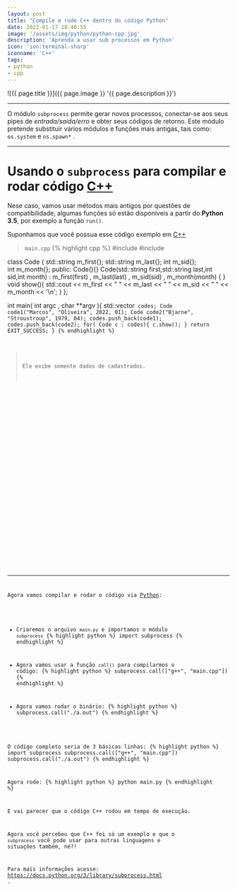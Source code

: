 ```yaml
---
layout: post
title: "Compile e rode C++ dentro do código Python"
date: 2022-01-17 18:40:55
image: '/assets/img/python/python-cpp.jpg'
description: 'Aprenda a usar sub processos em Python'
icon: 'ion:terminal-sharp'
iconname: 'C++'
tags:
- python
- cpp
---
```


![{{ page.title }}]({{ page.image }} '{{ page.description }}')

---

O módulo `subprocess` permite gerar novos processos, conectar-se aos seus pipes de *entrada/saída/erro* e obter seus códigos de retorno. Este módulo pretende substituir vários módulos e funções mais antigas, tais como: `os.system` e `os.spawn*` .

---

# Usando o `subprocess` para compilar e rodar código [C++](https://terminalroot.com.br/cpp)
Nese caso, vamos usar métodos mais antigos por questões de compatibilidade, algumas funções só estão disponíveis a partir do **Python 3.5**, por exemplo a função `run()`.

Suponhamos que você possua esse código exemplo em [C++](https://terminalroot.com.br/cpp)

> `main.cpp`
{% highlight cpp %}
#include <iostream>
#include <vector>

class Code {
  std::string m_first{};
  std::string m_last{};
  int         m_sid{};  
  int         m_month{};
  public:
  Code(){}
  Code(std::string first,std::string last,int sid,int month)
    : m_first(first)
      , m_last(last)
      , m_sid(sid)
      , m_month(month) {
      }
  void show(){
    std::cout << m_first << " "
      << m_last  << " "
      << m_sid   << " "
      << m_month << '\n';
  }
};

int main( int argc , char **argv ){
  std::vector<Code> codes;
  Code code1("Marcos", "Oliveira", 2022, 01);
  Code code2("Bjarne", "Stroustroup", 1979, 04);
  codes.push_back(code1);
  codes.push_back(code2);
  for( Code c : codes){
    c.show();
  }
  return EXIT_SUCCESS;
}
{% endhighlight %}
> Ele exibe somente dados de cadastrados.


<!-- SQUARE - GAMES ROOT -->
<script async src="//pagead2.googlesyndication.com/pagead/js/adsbygoogle.js"></script>
<ins class="adsbygoogle"
style="display:inline-block;width:336px;height:280px"
data-ad-client="ca-pub-2838251107855362"
data-ad-slot="5351066970"></ins>
<script>
(adsbygoogle = window.adsbygoogle || []).push({});
</script>

---

Agora vamos compilar e rodar o código via [Python](https://terminalroot.com.br/tags#python):
+ Criaremos o arquivo `main.py` e importamos o módulo `subprocess`
{% highlight python %}
import subprocess 
{% endhighlight %}

+ Agora vamos usar a função `call()` para compilarmos o código:
{% highlight python %}
subprocess.call(["g++", "main.cpp"]) 
{% endhighlight %}

+ Agora vamos rodar o binário:
{% highlight python %}
subprocess.call("./a.out") 
{% endhighlight %}

O código completo seria de 3 básicas linhas:
{% highlight python %}
import subprocess
subprocess.call(["g++", "main.cpp"]) 
subprocess.call("./a.out") 
{% endhighlight %}

Agora rode:
{% highlight python %}
python main.py
{% endhighlight %}

E vai parecer que o código C++ rodou em tempo de execução.

Agora você percebeu que C++ foi só um exemplo e que o `subprocess` você pode usar para outras linguagens e situações também, né?!

Para mais informações acesse: <https://docs.python.org/3/library/subprocess.html> .



